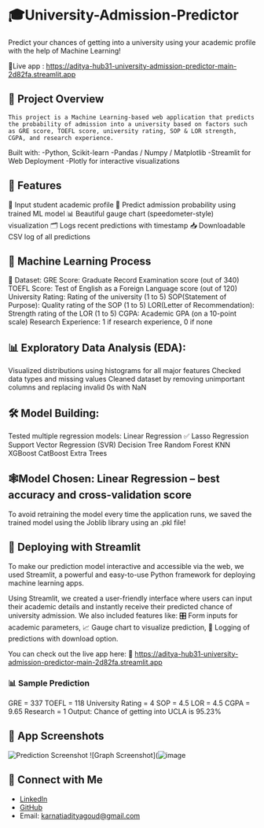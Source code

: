 # 🎓University-Admission-Predictor
  Predict your chances of getting into a university using your academic profile with the help of Machine Learning!
  
  🔗Live app : https://aditya-hub31-university-admission-predictor-main-2d82fa.streamlit.app

## 📌 Project Overview
    This project is a Machine Learning-based web application that predicts the probability of admission into a university based on factors such as GRE score, TOEFL score, university rating, SOP & LOR strength, CGPA, and research experience.

Built with:
  -Python, Scikit-learn
  -Pandas / Numpy / Matplotlib
  -Streamlit for Web Deployment
  -Plotly for interactive visualizations

## 🚀 Features
  🔢 Input student academic profile
  🎯 Predict admission probability using trained ML model
  📊 Beautiful gauge chart (speedometer-style) visualization
  🗂️ Logs recent predictions with timestamp
  📥 Downloadable CSV log of all predictions

## 🧠 Machine Learning Process
📁 Dataset:
  GRE Score: Graduate Record Examination score (out of 340)
  TOEFL Score: Test of English as a Foreign Language score (out of 120)
  University Rating: Rating of the university (1 to 5)
  SOP(Statement of Purpose): Quality rating of the SOP (1 to 5)
  LOR(Letter of Recommendation): Strength rating of the LOR (1 to 5)
  CGPA: Academic GPA (on a 10-point scale)
  Research Experience: 1 if research experience, 0 if none

## 📊 Exploratory Data Analysis (EDA):
  Visualized distributions using histograms for all major features
  Checked data types and missing values
  Cleaned dataset by removing unimportant columns and replacing invalid 0s with NaN

## 🛠️ Model Building:
Tested multiple regression models:
  Linear Regression ✅ 
  Lasso Regression
  Support Vector Regression (SVR)
  Decision Tree
  Random Forest
  KNN
  XGBoost
  CatBoost
  Extra Trees
  
## 🕸️Model Chosen: Linear Regression – best accuracy and cross-validation score

To avoid retraining the model every time the application runs, we saved the trained model using the Joblib library using an .pkl file! 

## 🚀 Deploying with Streamlit
  To make our prediction model interactive and accessible via the web, we used Streamlit, a powerful and easy-to-use Python framework for deploying machine learning apps.

  Using Streamlit, we created a user-friendly interface where users can input their academic details and instantly receive their predicted chance of university admission. We also included features like:
🎛️ Form inputs for academic parameters,
📈 Gauge chart to visualize prediction,
🧾 Logging of predictions with download option.

You can check out the live app here: 
🔗 https://aditya-hub31-university-admission-predictor-main-2d82fa.streamlit.app


### 📊 Sample Prediction
  GRE = 337
  TOEFL = 118
  University Rating = 4
  SOP = 4.5
  LOR = 4.5
  CGPA = 9.65
  Research = 1
Output: Chance of getting into UCLA is 95.23%


## 📸 App Screenshots
![Prediction Screenshot](https://github.com/user-attachments/assets/74d8ec07-49b4-4dd4-ac2a-e637791d6494)
![Graph Screenshot](![image](https://github.com/user-attachments/assets/c2194707-9477-4f41-951d-f87a0f459d3b)


## 🤝 Connect with Me
- [LinkedIn](https://www.linkedin.com/in/aditya-32m5/)
- [GitHub](https://github.com/Aditya-hub31)
- Email: karnatiadityagoud@gmail.com



